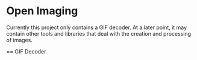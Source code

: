 Open Imaging
============

Currently this project only contains a GIF decoder. At a later point, it may contain other tools and libraries that deal with the creation and processing of images.

==
GIF Decoder
